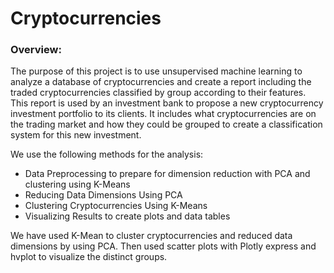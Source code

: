 # Cryptocurrencies
### Overview:
The purpose of this project is to use unsupervised machine learning to analyze a database of cryptocurrencies and create a report including the traded cryptocurrencies classified by group according to their features. This report is used by an investment bank to propose a new cryptocurrency investment portfolio to its clients. It includes what cryptocurrencies are on the trading market and how they could be grouped to create a classification system for this new investment. 

We use the following methods for the analysis:
- Data Preprocessing to prepare for dimension reduction with PCA and clustering using K-Means
- Reducing Data Dimensions Using PCA
- Clustering Cryptocurrencies Using K-Means
- Visualizing Results to create plots and data tables

We have used K-Mean to cluster cryptocurrencies and reduced data dimensions by using PCA. Then used scatter plots with Plotly express and hvplot to visualize the distinct groups.
